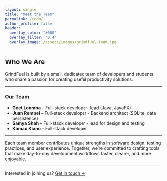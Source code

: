 ```yaml
---
layout: single
title: "Meet the Team"
permalink: /team/
author_profile: false
header:
  overlay_color: "#000"
  overlay_filter: "0.4"
  overlay_image: /assets/images/grindfuel-team.jpg
---
```


## Who We Are

GrindFuel is built by a small, dedicated team of developers and students who share a passion for creating useful productivity solutions.

---

### Our Team

- **Geet Loomba** – Full-stack developer- lead (Java, JavaFX)  
- **Juan Rempel** – Full-stack developer -  Backend architect (SQLite, data persistence)  
- **Samya Shah** – Full-stack developer - lead for design and testing  
- **Kamau Kiano** - Full-stack developer 

---

Each team member contributes unique strengths in software design, testing practices, and user experience. Together, we’re committed to crafting tools that make day-to-day development workflows faster, clearer, and more enjoyable.

---

Interested in joining us? [Get in touch →](/contact/)
